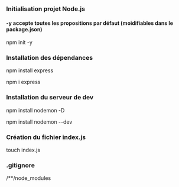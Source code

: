 ### Initialisation projet Node.js
#### -y accepte toutes les propositions par défaut (moidifiables dans le package.json)
npm init -y

### Installation des dépendances
npm install express

npm i express

### Installation du serveur de dev
npm install nodemon -D

npm install nodemon --dev

### Création du fichier index.js
touch index.js

### .gitignore
/**/node_modules